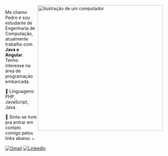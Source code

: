 <img src="https://raw.githubusercontent.com/MicaelliMedeiros/micaellimedeiros/master/image/computer-illustration.png" alt="ilustração de um computador" min-width="400px" max-width="400px" width="400px" align="right">

<p align="left"> 
  Me chamo Pedro e sou estudante de Engenharia de Computação, atualmente trabalho com <strong>Java e Angular</strong>.<br>
  Tenho interesse na área de programação embarcada.
</p>

<p align="left">
  🦄 Linguagens: PHP, JavaScript, Java.
</p>

<p align="left">
  💌 Sinta-se livre pra entrar em contato comigo pelos links abaixo: ⤵️
</p>

<p align="left">
  <a href="pedrohmonico@gmail.com" title="Gmail">
  <img src="https://img.shields.io/badge/-Gmail-FF0000?style=flat-square&labelColor=FF0000&logo=gmail&logoColor=white&link=LINK-DO-SEU-GMAIL" alt="Gmail"/></a>
  <a href="https://www.linkedin.com/in/pedrohenriquemonico/" title="LinkedIn">
  <img src="https://img.shields.io/badge/-Linkedin-0e76a8?style=flat-square&logo=Linkedin&logoColor=white&link=LINK-DO-SEU-LINKEDIN" alt="LinkedIn"/></a>
  </a>
</p>
